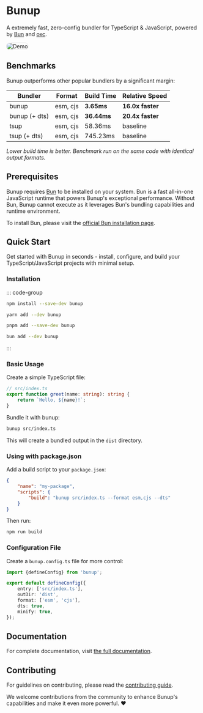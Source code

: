 # Bunup

A extremely fast, zero-config bundler for TypeScript & JavaScript, powered by [Bun](https://bun.sh) and [oxc](https://oxc.rs/).

<img src="https://bunup.arshadyaseen.com/demo.gif" alt="Demo" style="border-radius: 8px; border: 1px solid rgba(128, 128, 128, 0.2); box-shadow: 0 0 1px rgba(0, 0, 0, 0.1);" />

## Benchmarks

Bunup outperforms other popular bundlers by a significant margin:

| Bundler       | Format   | Build Time  | Relative Speed   |
| ------------- | -------- | ----------- | ---------------- |
| bunup         | esm, cjs | **3.65ms**  | **16.0x faster** |
| bunup (+ dts) | esm, cjs | **36.44ms** | **20.4x faster** |
| tsup          | esm, cjs | 58.36ms     | baseline         |
| tsup (+ dts)  | esm, cjs | 745.23ms    | baseline         |

_Lower build time is better. Benchmark run on the same code with identical output formats._

## Prerequisites

Bunup requires [Bun](https://bun.sh) to be installed on your system. Bun is a fast all-in-one JavaScript runtime that powers Bunup's exceptional performance. Without Bun, Bunup cannot execute as it leverages Bun's bundling capabilities and runtime environment.

To install Bun, please visit the [official Bun installation page](https://bun.sh/docs/installation).

## Quick Start

Get started with Bunup in seconds - install, configure, and build your TypeScript/JavaScript projects with minimal setup.

### Installation

::: code-group

```bash [npm]
npm install --save-dev bunup
```

```bash [yarn]
yarn add --dev bunup
```

```bash [pnpm]
pnpm add --save-dev bunup
```

```bash [bun]
bun add --dev bunup
```

:::

### Basic Usage

Create a simple TypeScript file:

```typescript
// src/index.ts
export function greet(name: string): string {
    return `Hello, ${name}!`;
}
```

Bundle it with bunup:

```bash
bunup src/index.ts
```

This will create a bundled output in the `dist` directory.

### Using with package.json

Add a build script to your `package.json`:

```json
{
    "name": "my-package",
    "scripts": {
        "build": "bunup src/index.ts --format esm,cjs --dts"
    }
}
```

Then run:

```bash
npm run build
```

### Configuration File

Create a `bunup.config.ts` file for more control:

```typescript
import {defineConfig} from 'bunup';

export default defineConfig({
    entry: ['src/index.ts'],
    outDir: 'dist',
    format: ['esm', 'cjs'],
    dts: true,
    minify: true,
});
```

## Documentation

For complete documentation, visit [the full documentation](https://bunup.arshadyaseen.com/).

## Contributing

For guidelines on contributing, please read the [contributing guide](https://github.com/arshad-yaseen/bunup/blob/main/CONTRIBUTING.md).

We welcome contributions from the community to enhance Bunup's capabilities and make it even more powerful. ❤️
